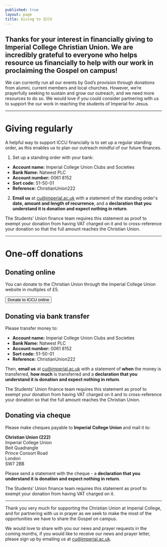 ```yaml
---
published: true
layout: page
title: Giving to ICCU
---
```


## Thanks for your interest in financially giving to Imperial College Christian Union. We are incredibly grateful to everyone who helps resource us financially to help with our work in proclaiming the Gospel on campus!

We can currently run all our events by God’s provision through donations from alumni, current members and local churches. However, we’re prayerfully seeking to sustain and grow our outreach, and we need more resources to do so. We would love if you could consider partnering with us to support the our work in reaching the students of Imperial for Jesus.

***

# Giving regularly
A helpful way to support ICCU financially is to set up a regular standing order, as this enables us to plan our outreach mindful of our future finances.

1. Set up a standing order with your bank:
  - **Account name:** Imperial College Union Clubs and Societies
  - **Bank Name:** Natwest PLC
  - **Account number:** 0061 8152
  - **Sort code:** 51-50-01
  - **Reference:** ChristianUnion222
2. **Email us** at cu@imperial.ac.uk with a statement of the standing order's **date, amount and length of recurrence**, and a **declaration that you understand it is donation and expect nothing in return**.

The Students’ Union finance team requires this statement as proof to exempt your donation from having VAT charged on it and to cross-reference your donation so that the full amount reaches the Christian Union.

***

# One-off donations
## Donating online
You can donate to the Christian Union through the Imperial College Union website in multiples of £5.

[<button>Donate to ICCU online</button>](https://www.imperialcollegeunion.org/shop/club-society-project-products/christian-union-products/1868/donation-to-the-christian-union)

## Donating via bank transfer
Please transfer money to:
- **Account name:** Imperial College Union Clubs and Societies
- **Bank Name:** Natwest PLC
- **Account number:** 0061 8152
- **Sort code:** 51-50-01
- **Reference:** ChristianUnion222

Then, **email us** at cu@imperial.ac.uk with a statement of **when** the money is transferred, **how much** is transferred and a **declaration that you understand it is donation and expect nothing in return**.

The Students’ Union finance team requires this statement as proof to exempt your donation from having VAT charged on it and to cross-reference your donation so that the full amount reaches the Christian Union.


## Donating via cheque

Please make cheques payable to **Imperial College Union** and mail it to:

**Christian Union (222)**<br />
Imperial College Union<br />
Beit Quadrangle <br />
Prince Consort Road <br />
London<br />
SW7 2BB

Please send a statement with the cheque - a **declaration that you understand it is donation and expect nothing in return**.

The Students’ Union finance team requires this statement as proof to exempt your donation from having VAT charged on it.

***

Thank you very much for supporting the Christian Union at Imperial College, and for partnering with us in prayer as we seek to make the most of the opportunities we have to share the Gospel on campus.

We would love to share with you our news and prayer requests in the coming months, if you would like to receive our news and prayer letter, please sign up by emailing us at cu@imperial.ac.uk.
